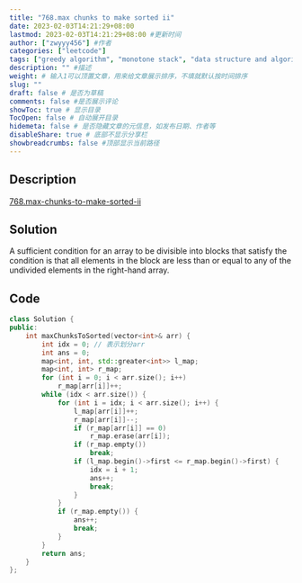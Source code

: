 ```yaml
---
title: "768.max chunks to make sorted ii"
date: 2023-02-03T14:21:29+08:00
lastmod: 2023-02-03T14:21:29+08:00 #更新时间
author: ["zwyyy456"] #作者
categories: ["leetcode"]
tags: ["greedy algorithm", "monotone stack", "data structure and algorithms"]
description: "" #描述
weight: # 输入1可以顶置文章，用来给文章展示排序，不填就默认按时间排序
slug: ""
draft: false # 是否为草稿
comments: false #是否展示评论
showToc: true # 显示目录
TocOpen: false # 自动展开目录
hidemeta: false # 是否隐藏文章的元信息，如发布日期、作者等
disableShare: true # 底部不显示分享栏
showbreadcrumbs: false #顶部显示当前路径
---
```

## Description
[768.max-chunks-to-make-sorted-ii](https://leetcode.com/problems/max-chunks-to-make-sorted-ii/)

## Solution
A sufficient condition for an array to be divisible into blocks that satisfy the condition is that all elements in the block are less than or equal to any of the undivided elements in the right-hand array.

## Code
```cpp
class Solution {
public:
    int maxChunksToSorted(vector<int>& arr) {
        int idx = 0; // 表示划分arr
        int ans = 0;
        map<int, int, std::greater<int>> l_map;
        map<int, int> r_map;
        for (int i = 0; i < arr.size(); i++)
            r_map[arr[i]]++;
        while (idx < arr.size()) {
            for (int i = idx; i < arr.size(); i++) {
                l_map[arr[i]]++;
                r_map[arr[i]]--;
                if (r_map[arr[i]] == 0)
                    r_map.erase(arr[i]);
                if (r_map.empty()) 
                    break;
                if (l_map.begin()->first <= r_map.begin()->first) {
                    idx = i + 1;
                    ans++;
                    break;
                }
            }
            if (r_map.empty()) {
                ans++;
                break;
            }
        }
        return ans;
    }
};
```


